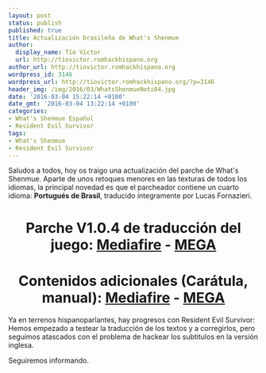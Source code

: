 ```yaml
---
layout: post
status: publish
published: true
title: Actualización brasileña de What's Shenmue
author:
  display_name: Tío Víctor
  url: http://tiovictor.romhackhispano.org
author_url: http://tiovictor.romhackhispano.org
wordpress_id: 3146
wordpress_url: http://tiovictor.romhackhispano.org/?p=3146
header_img: /img/2016/03/WhatsShenmueNoti04.jpg
date: '2016-03-04 15:22:14 +0100'
date_gmt: '2016-03-04 13:22:14 +0100'
categories:
- What's Shenmue Español
- Resident Evil Survivor
tags:
- What's Shenmue
- Resident Evil Survivor
---
```

Saludos a todos, hoy os traigo una actualización del parche de What's Shenmue. 
Aparte de unos retoques menores en las texturas de todos los idiomas, la principal 
novedad es que el parcheador contiene un cuarto idioma: **Portugués de Brasil**, 
traducido íntegramente por Lucas Fornazieri.

<h1 style="text-align: center;"><strong>Parche V1.0.4 de traducción del juego:  
<a href="http://www.mediafire.com/download/lfr5nbrhe2q42xb/WhatsShenmue104.7z" target="_blank">Mediafire</a> - 
<a href="https://mega.nz/#!ZEcwySSA!-77BUlzGzhzmcCkJZ2kE6KsvBsFiPhmNcbMTuxayxxA" target="_blank">MEGA</a></strong></h1>

<h1 style="text-align: center;"><strong>Contenidos adicionales (Carátula, manual):  
<a href="http://www.mediafire.com/download/ls82yh9qcndrnw4/WhatsShenmueExtras-11.7z" target="_blank">Mediafire</a> - 
<a href="https://mega.nz/#!AV0H1ASK!Xqecv4NuZ__TAAo3B5Evss-b0jEO8ApOKsENzUYhntY" target="_blank">MEGA</a>  
</strong></h1>

Ya en terrenos hispanoparlantes, hay progresos con Resident Evil Survivor: Hemos empezado 
a testear la traducción de los textos y a corregirlos, pero seguimos atascados con el problema 
de hackear los subtitulos en la versión inglesa.

Seguiremos informando.
